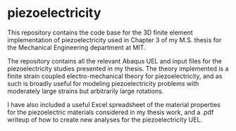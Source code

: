 # piezoelectricity

This repository contains the code base for the 3D finite element implementation of piezoelectricity used in Chapter 3 of my M.S. thesis for the Mechanical Engineering department at MIT.

The repository contains all the relevant Abaqus UEL and input files for the piezoelectricity studies presented in my thesis. The theory implemented is a finite strain coupled electro-mechanical theory for piezoelectricity, and as such is broadly useful for modeling piezoelectricity problems with moderately large strains but arbitrarily large rotations.

I have also included a useful Excel spreadsheet of the material properties for the piezoelectric materials considered in my thesis work, and a .pdf writeup of how to create new analyses for the piezoelectricity UEL.
